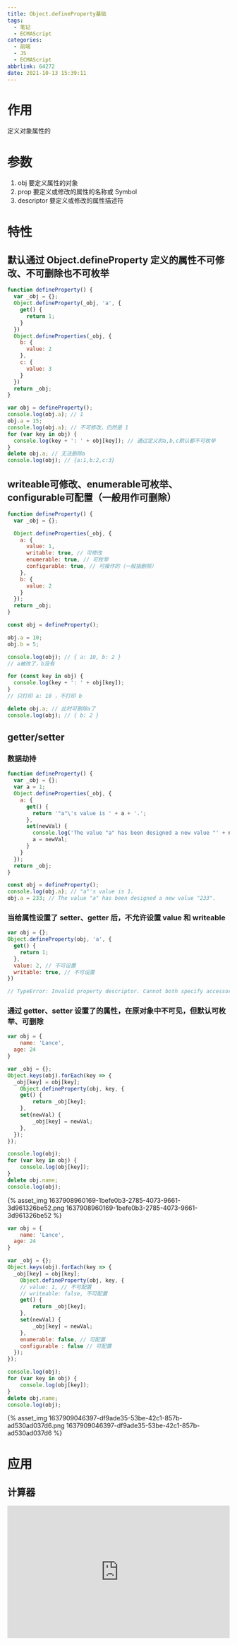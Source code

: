 ```yaml
---
title: Object.defineProperty基础
tags:
  - 笔记
  - ECMAScript
categories:
  - 前端
  - JS
  - ECMAScript
abbrlink: 64272
date: 2021-10-13 15:39:11
---
```


# 作用

定义对象属性的

# 参数

1. obj 要定义属性的对象
2. prop 要定义或修改的属性的名称或 Symbol
3. descriptor 要定义或修改的属性描述符

<!-- more -->

# 特性

## 默认通过 Object.defineProperty 定义的属性不可修改、不可删除也不可枚举

```js
function defineProperty() {
  var _obj = {};
  Object.defineProperty(_obj, 'a', {
    get() {
      return 1;
    }
  })
  Object.defineProperties(_obj, {
    b: {
      value: 2
    },
    c: {
      value: 3
    }
  })
  return _obj;
}

var obj = defineProperty();
console.log(obj.a); // 1
obj.a = 15;
console.log(obj.a); // 不可修改，仍然是 1
for (var key in obj) {
  console.log(key + ': ' + obj[key]); // 通过定义的a,b,c默认都不可枚举
}
delete obj.a; // 无法删除a
console.log(obj); // {a:1,b:2,c:3}
```

## writeable可修改、enumerable可枚举、configurable可配置（一般用作可删除）

```js
function defineProperty() {
  var _obj = {};

  Object.defineProperties(_obj, {
    a: {
      value: 1,
      writable: true, // 可修改
      enumerable: true, // 可枚举
      configurable: true, // 可操作的（一般指删除）
    },
    b: {
      value: 2
    }
  });
  return _obj;
}

const obj = defineProperty();

obj.a = 10;
obj.b = 5;

console.log(obj); // { a: 10, b: 2 }
// a被改了，b没有

for (const key in obj) {
  console.log(key + ': ' + obj[key]);
}
// 只打印 a: 10 ，不打印 b

delete obj.a; // 此时可删除a了
console.log(obj); // { b: 2 }
```

## getter/setter

### 数据劫持

```js
function defineProperty() {
  var _obj = {};
  var a = 1;
  Object.defineProperties(_obj, {
    a: {
      get() {
        return '"a"\'s value is ' + a + '.';
      },
      set(newVal) {
        console.log('The value "a" has been designed a new value "' + newVal + '".');
        a = newVal;
      }
    }
  });
  return _obj;
}

const obj = defineProperty();
console.log(obj.a); // "a"'s value is 1.
obj.a = 233; // The value "a" has been designed a new value "233".
```

### 当给属性设置了 setter、getter 后，不允许设置 value 和 writeable

```js
var obj = {};
Object.defineProperty(obj, 'a', {
  get() {
    return 1;
  },
  value: 2, // 不可设置
  writable: true, // 不可设置
})

// TypeError: Invalid property descriptor. Cannot both specify accessors and a value or writable attribute, #<Object>
```

### 通过 getter、setter 设置了的属性，在原对象中不可见，但默认可枚举、可删除

```js
var obj = {
	name: 'Lance',
  age: 24
}

var _obj = {};
Object.keys(obj).forEach(key => {
  _obj[key] = obj[key];
	Object.defineProperty(obj, key, {
  	get() {
    	return _obj[key];
    },
    set(newVal) {
    	_obj[key] = newVal;
    },
  });
});

console.log(obj);
for (var key in obj) {
	console.log(obj[key]);
}
delete obj.name;
console.log(obj);
```

{% asset_img 1637908960169-1befe0b3-2785-4073-9661-3d961326be52.png 1637908960169-1befe0b3-2785-4073-9661-3d961326be52 %}

```js
var obj = {
	name: 'Lance',
  age: 24
}

var _obj = {};
Object.keys(obj).forEach(key => {
  _obj[key] = obj[key];
	Object.defineProperty(obj, key, {
    // value: 1, // 不可配置
    // writeable: false, 不可配置
  	get() {
    	return _obj[key];
    },
    set(newVal) {
    	_obj[key] = newVal;
    },
    enumerable: false, // 可配置
    configurable : false // 可配置
  });
});

console.log(obj);
for (var key in obj) {
	console.log(obj[key]);
}
delete obj.name;
console.log(obj);
```

{% asset_img 1637909046397-df9ade35-53be-42c1-857b-ad530ad037d6.png 1637909046397-df9ade35-53be-42c1-857b-ad530ad037d6 %}

# 应用

## 计算器

<iframe height="300" style="width: 100%;" scrolling="no" title="Object.defineProperty计算器" src="https://codepen.io/JingW/embed/abVBrLw?default-tab=css%2Cresult" frameborder="no" loading="lazy" allowtransparency="true" allowfullscreen="true">
  See the Pen <a href="https://codepen.io/JingW/pen/abVBrLw">
  Object.defineProperty计算器</a> by JingW (<a href="https://codepen.io/JingW">@JingW</a>)
  on <a href="https://codepen.io">CodePen</a>.
</iframe>